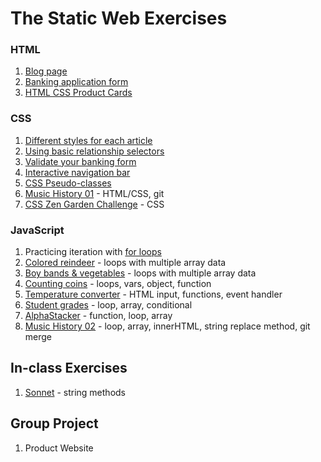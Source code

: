 # The Static Web Exercises

### HTML
1. [Blog page](SW_HTML_BLOG.md)
1. [Banking application form](SW_HTML_BANKING_FORM.md)
1. [HTML CSS Product Cards](SW_HTML_CSS__PRODUCT_CARDS.md)

### CSS
1. [Different styles for each article](SW_CSS_ARTICLE_STYLES.md)
1. [Using basic relationship selectors](SW_CSS_RELATIONSHIP_SELECTORS.md)
1. [Validate your banking form](SW_CSS_BANKING_VALIDATE.md)
1. [Interactive navigation bar](SW_CSS_INTERACTIVE_NAVIGATION.md)
1. [CSS Pseudo-classes](SW_CSS_PSEUDOCLASSES.md)
1. [Music History 01](SW_MUSIC_HISTORY_01.md) - HTML/CSS, git
1. [CSS Zen Garden Challenge](SW_CSS_ZEN_GARDEN.md) - CSS

### JavaScript
1. Practicing iteration with [for loops](SW_JS_FOR.md)
1. [Colored reindeer](SW_JS_REINDEER.md) - loops with multiple array data
1. [Boy bands & vegetables](SW_JS_BOYBANDS.md) - loops with multiple array data
1. [Counting coins](SW_JS_COINS.md) - loops, vars, object, function
1. [Temperature converter](SW_JS_CONVERTER.md) - HTML input, functions, event handler
1. [Student grades](SW_JS_GRADES.md) - loop, array, conditional
1. [AlphaStacker](SW_JS_ALPHASTACKER.md) -  function, loop, array
1. [Music History 02](SW_MUSIC_HISTORY_02.md) - loop, array, innerHTML, string replace method, git merge

## In-class Exercises
1. [Sonnet](SW_JS_SONNET.md) - string methods

## Group Project
1. Product Website
